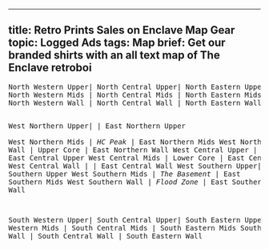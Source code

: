 
---
title: Retro Prints Sales on Enclave Map Gear
topic: Logged Ads
tags: Map
brief: Get our branded shirts with an all text map of The Enclave retroboi 
---

<p>
<pre>
North Western Upper| North Central Upper| North Eastern Upper
North Western Mids | North Central Mids | North Eastern Mids
North Western Wall | North Central Wall | North Eastern Wall

West Northern Upper|                    | East Northern Upper  
West Northern Mids |     _HC Peak_      | East Northern Mids 
West Northern Wall |    Upper Core      | East Northern Wall
West Central Upper |     Mid Core       | East Central Upper
West Central Mids  |    Lower Core      | East Central Mids
West Central Wall  |                    | East Central Wall 
West Southern Upper|                    | East Southern Upper
West Southern Mids |   _The Basement_   | East Southern Mids 
West Southern Wall |    _Flood Zone_    | East Southern Wall

South Western Upper| South Central Upper| South Eastern Upper
South Western Mids | South Central Mids | South Eastern Mids
South Western Wall | South Central Wall | South Eastern Wall
</pre>
</p>